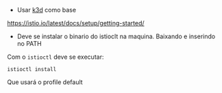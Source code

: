 - Usar [k3d](https://k3d.io/v5.4.9/) como base


https://istio.io/latest/docs/setup/getting-started/

- Deve se instalar o binario do istioclt na maquina. Baixando e inserindo no PATH

Com o `istioctl` deve se executar:

```
istioctl install
```

Que usará o profile default 